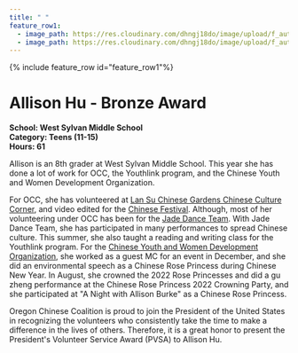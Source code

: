 ```yaml
---
title: " "
feature_row1:
  - image_path: https://res.cloudinary.com/dhngj18do/image/upload/f_auto,q_auto/v1/images/pvsa/2022_Allison_Hu
  - image_path: https://res.cloudinary.com/dhngj18do/image/upload/f_auto,q_auto/v1/images/activities/year_2022
---
```


{% include feature_row id="feature_row1"%}

# Allison Hu - Bronze Award

**School: West Sylvan Middle School**  
**Category: Teens (11-15)**  
**Hours: 61**  

Allison is an 8th grader at West Sylvan Middle School. This year she has done a lot of work for OCC, the Youthlink program, and the Chinese Youth and Women Development Organization.

For OCC, she has volunteered at [Lan Su Chinese Gardens Chinese Culture Corner](https://lansugarden.org/things-to-do/ongoing-programs/chinese-conversation-table), and video edited for the [Chinese Festival](https://pdxchinese.org/chinesefestival/). Although, most of her volunteering under OCC has been for the [Jade Dance Team](https://pdxchinese.org/youthdance/). With Jade Dance Team, she has participated in many performances to spread Chinese culture. This summer, she also taught a reading and writing class for the Youthlink program. For the [Chinese Youth and Women Development Organization](https://yeswedoit.org/), she worked as a guest MC for an event in December, and she did an environmental speech as a Chinese Rose Princess during Chinese New Year. In August, she crowned the 2022 Rose Princesses and did a gu zheng performance at the Chinese Rose Princess 2022 Crowning Party, and she participated at "A Night with Allison Burke" as a Chinese Rose Princess.

Oregon Chinese Coalition is proud to join the President of the United States in recognizing the volunteers who consistently take the time to make a difference in the lives of others. Therefore, it is a great honor to present the President's Volunteer Service Award (PVSA) to Allison Hu.
